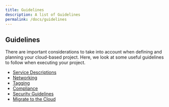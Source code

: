 ```yaml
---
title: Guidelines
description: A list of Guidelines
permalink: /docs/guidelines
---
```


## Guidelines

There are important considerations to take into account when defining and planning your cloud-based project.
Here, we look at some useful guidelines to follow when executing your project.

*  [Service Descriptions](guidelines/description)
*  [Networking](guidelines/networking)
*  [Tagging](guidelines/tagging)
*  [Compliance](guidelines/compliance)
*  [Security Guidelines](guidelines/security)
*  [Migrate to the Cloud](guidelines/migrate)

[//]: # (This may be the most platform independent comment)
